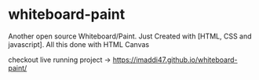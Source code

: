 # whiteboard-paint
Another open source Whiteboard/Paint. Just Created with [HTML, CSS and javascript]. All this done with HTML Canvas

checkout live running project -> https://imaddi47.github.io/whiteboard-paint/
